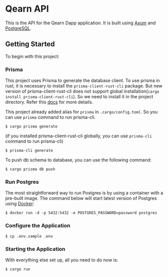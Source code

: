 # Qearn API

This is the API for the Qearn Dapp application. It is built using [Axum](https://github.com/tokio-rs/axum) and [PostgreSQL](https://www.postgresql.org/).

## Getting Started

To begin with this project:

### Prisma

This project uses Prisma to generate the database client. To use prisma in rust, it is necessary to install the `prisma-client-rust-cli` package. But new version of prisma-client-rust-cli does not support global installation(`cargo install prisma-client-rust-cli`). So we need to install it in the project directory.
Refer this [docs](https://prisma.brendonovich.dev/getting-started/installation) for more details.

This project already added alias for `prisma` in `.cargo/config.toml`. So you can use `prisma` command to run prisma-cli.

```shell
$ cargo prisma generate
```

(if you installed prisma-client-rust-cli globally, you can use `prisma-cli` command to run prisma-cli)

```shell
$ prisma-cli generate
```

To push db schema to database, you can use the following command:

```shell
$ cargo prisma db push
```

### Run Postgres

The most straightforward way to run Postgres is by using a container with a pre-built image. The command below will start latest version of Postgres using [Docker](https://www.docker.com/):

```shell
$ docker run -d -p 5432:5432 -e POSTGRES_PASSWORD=password postgres
```

### Configure the Application

```shell
$ cp .env.sample .env
```

### Starting the Application

With everything else set up, all you need to do now is:

```shell
$ cargo run
```

